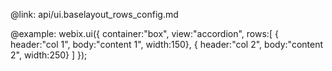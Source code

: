 @link: api/ui.baselayout_rows_config.md

@example:
webix.ui({
    container:"box",
	view:"accordion",
	rows:[
		{ header:"col 1", body:"content 1", width:150},
		{ header:"col 2", body:"content 2", width:250}
	]
});